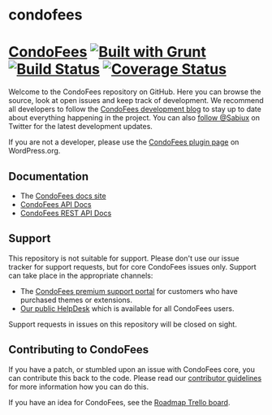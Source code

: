 # condofees
# [CondoFees](http://www.sabiux.com/condofees/) [![Built with Grunt](https://cdn.gruntjs.com/builtwith.png)](http://gruntjs.com/) [![Build Status](https://api.travis-ci.org/woothemes/woocommerce.svg?branch=master)](http://travis-ci.org/woothemes/woocommerce) [![Coverage Status](https://img.shields.io/coveralls/woothemes/woocommerce.svg)](https://coveralls.io/r/woothemes/woocommerce)

Welcome to the CondoFees repository on GitHub. Here you can browse the source, look at open issues and keep track of development. We recommend all developers to follow the [CondoFees development blog](http://develop.sabiux.com/condofees/) to stay up to date about everything happening in the project. You can also [follow @Sabiux](https://twitter.com/Sabiux) on Twitter for the latest development updates.

If you are not a developer, please use the [CondoFees plugin page](http://wordpress.org/plugins/condofees/) on WordPress.org.

## Documentation
* The [CondoFees docs site](http://docs.sabiux.com/documentation/plugins/condofees/)
* [CondoFees API Docs](http://docs.sabiux.com/scf-apidocs/)
* [CondoFees REST API Docs](http://sabiux.github.io/condofees-rest-api-docs/)

## Support
This repository is not suitable for support. Please don't use our issue tracker for support requests, but for core CondoFees issues only. Support can take place in the appropriate channels:

* The [CondoFees premium support portal](http://support.sabiux.com/) for customers who have purchased themes or extensions.
* [Our public HelpDesk](https://support.sabiux.com/hc/communities/public/topics) which is available for all CondoFees users.

Support requests in issues on this repository will be closed on sight.

## Contributing to CondoFees
If you have a patch, or stumbled upon an issue with CondoFees core, you can contribute this back to the code. Please read our [contributor guidelines](https://github.com/sabiux/condofees/blob/master/CONTRIBUTING.md) for more information how you can do this.

If you have an idea for CondoFees, see the [Roadmap Trello board](https://trello.com/b/YgRbpuze/CondoFees-roadmap).